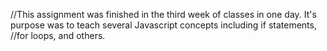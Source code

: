 //This assignment was finished in the third week of classes in one day. It's purpose was to teach several Javascript concepts including if statements,
//for loops, and others.
